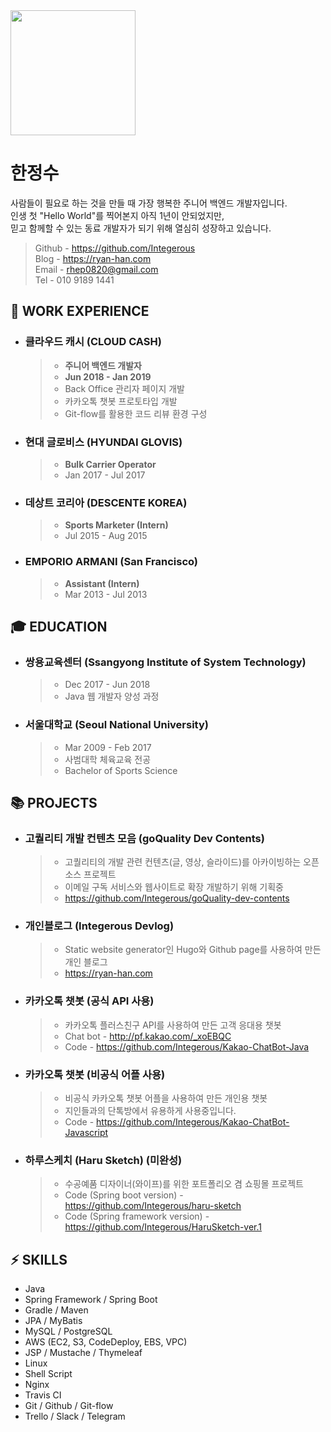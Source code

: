 <img src="https://github.com/Integerous/TIL/blob/master/ETC/images/ryanjs.png?raw=true" width="200" height="200">


# 한정수
사람들이 필요로 하는 것을 만들 때 가장 행복한 주니어 백엔드 개발자입니다.  
인생 첫 "Hello World"를 찍어본지 아직 1년이 안되었지만,  
믿고 함께할 수 있는 동료 개발자가 되기 위해 열심히 성장하고 있습니다.

>Github - https://github.com/Integerous  
>Blog - https://ryan-han.com  
>Email - rhep0820@gmail.com  
>Tel - 010 9189 1441

## :briefcase: WORK EXPERIENCE

- ### **클라우드 캐시 (CLOUD CASH)**
  >- **주니어 백엔드 개발자**
  >- **Jun 2018 - Jan 2019**
  >- Back Office 관리자 페이지 개발
  >- 카카오톡 챗봇 프로토타입 개발
  >- Git-flow를 활용한 코드 리뷰 환경 구성

- ### **현대 글로비스 (HYUNDAI GLOVIS)**
  >- **Bulk Carrier Operator**
  >- Jan 2017 - Jul 2017
- ### **데상트 코리아 (DESCENTE KOREA)**
  >- **Sports Marketer (Intern)**
  >- Jul 2015 - Aug 2015
- ### **EMPORIO ARMANI (San Francisco)**
  >- **Assistant (Intern)**
  >- Mar 2013 - Jul 2013
  
## :mortar_board: EDUCATION
- ### **쌍용교육센터 (Ssangyong Institute of System Technology)**
  >- Dec 2017 - Jun 2018
  >- Java 웹 개발자 양성 과정
  
- ### **서울대학교 (Seoul National University)**
  >- Mar 2009 - Feb 2017
  >- 사범대학 체육교육 전공
  >- Bachelor of Sports Science
  
## :books: PROJECTS
  - ### **고퀄리티 개발 컨텐츠 모음 (goQuality Dev Contents)**
    >- 고퀄리티의 개발 관련 컨텐츠(글, 영상, 슬라이드)를 아카이빙하는 오픈소스 프로젝트
    >- 이메일 구독 서비스와 웹사이트로 확장 개발하기 위해 기획중
    >- https://github.com/Integerous/goQuality-dev-contents
  - ### **개인블로그 (Integerous Devlog)**
    >- Static website generator인 Hugo와 Github page를 사용하여 만든 개인 블로그
    >- https://ryan-han.com
  - ### **카카오톡 챗봇 (공식 API 사용)**
    >- 카카오톡 플러스친구 API를 사용하여 만든 고객 응대용 챗봇
    >- Chat bot - http://pf.kakao.com/_xoEBQC
    >- Code - https://github.com/Integerous/Kakao-ChatBot-Java
  - ### **카카오톡 챗봇 (비공식 어플 사용)**
    >- 비공식 카카오톡 챗봇 어플을 사용하여 만든 개인용 챗봇
    >- 지인들과의 단톡방에서 유용하게 사용중입니다.
    >- Code - https://github.com/Integerous/Kakao-ChatBot-Javascript
  - ### **하루스케치 (Haru Sketch)** (미완성)
    >- 수공예품 디자이너(와이프)를 위한 포트폴리오 겸 쇼핑몰 프로젝트
    >- Code (Spring boot version) - https://github.com/Integerous/haru-sketch
    >- Code (Spring framework version) - https://github.com/Integerous/HaruSketch-ver.1

## :zap: SKILLS
- Java
- Spring Framework / Spring Boot
- Gradle / Maven
- JPA / MyBatis
- MySQL / PostgreSQL
- AWS (EC2, S3, CodeDeploy, EBS, VPC)
- JSP / Mustache / Thymeleaf
- Linux
- Shell Script
- Nginx
- Travis CI
- Git / Github / Git-flow
- Trello / Slack / Telegram
